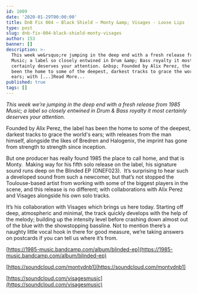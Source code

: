 ```yaml
---
id: 1009
date: '2020-01-29T00:00:00'
title: DnB Fix 004 – Black Shield – Monty &amp; Visages - Loose Lips
type: post
slug: dnb-fix-004-black-shield-monty-visages
author: 153
banner: []
description: >-
  This week we&rsquo;re jumping in the deep end with a fresh release from 1985
  Music; a label so closely entwined in Drum &amp; Bass royalty it most
  certainly deserves your attention. &nbsp; Founded by Alix Perez, the label has
  been the home to some of the deepest, darkest tracks to grace the world&#39;s
  ears; with [...]Read More...
published: true
tags: []
---
```

_This week we’re jumping in the deep end with a fresh release from 1985 Music; a label so closely entwined in Drum & Bass royalty it most certainly deserves your attention._

Founded by Alix Perez, the label has been the home to some of the deepest, darkest tracks to grace the world's ears; with releases from the man himself, alongside the likes of Bredren and Halogenix, the imprint has gone from strength to strength since inception.

But one producer has really found 1985 the place to call home, and that is Monty.  Making way for his fifth solo release on the label, his signature sound runs deep on the Blinded EP (ONEF023).  It’s surprising to hear such a developed sound from such a newcomer, but that’s not stopped the Toulouse-based artist from working with some of the biggest players in the scene, and this release is no different; with collaborations with Alix Perez and Visages alongside his own solo tracks.

It’s his collaboration with Visages which brings us here today. Starting off deep, atmospheric and minimal, the track quickly develops with the help of the melody; building up the intensity level before crashing down almost out of the blue with the showstopping bassline. Not to mention there’s a naughty little vocal hook in there for good measure, we’re taking answers on postcards if you can tell us where it’s from.

[](https://1985-music.bandcamp.com/album/blinded-ep)[https://1985-music.bandcamp.com/album/blinded-ep](https://1985-music.bandcamp.com/album/blinded-ep)

[](https://soundcloud.com/montydnb1)[https://soundcloud.com/montydnb1](https://soundcloud.com/montydnb1)

[](https://soundcloud.com/visagesmusic)[https://soundcloud.com/visagesmusic](https://soundcloud.com/visagesmusic)